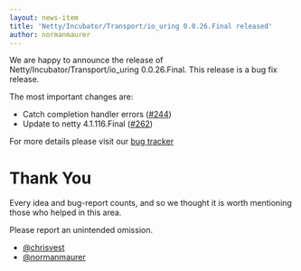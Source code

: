```yaml
---
layout: news-item
title: 'Netty/Incubator/Transport/io_uring 0.0.26.Final released'
author: normanmaurer
---
```


We are happy to announce the release of Netty/Incubator/Transport/io_uring 0.0.26.Final.
This release is a bug fix release.

The most important changes are:

* Catch completion handler errors ([#244](https://github.com/netty/netty-incubator-transport-io_uring/pull/244)) 
* Update to netty 4.1.116.Final ([#262](https://github.com/netty/netty-incubator-transport-io_uring/pull/262)) 

For more details please visit our [bug tracker](https://github.com/netty/netty-incubator-transport-io_uring/issues?q=is%3Aclosed+milestone%3A0.0.26.Final)

# Thank You

Every idea and bug-report counts, and so we thought it is worth mentioning those who helped in this area.

Please report an unintended omission.

* [@chrisvest](https://github.com/chrisvest)
* [@normanmaurer](https://github.com/normanmaurer)